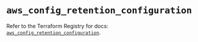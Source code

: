 # `aws_config_retention_configuration`

Refer to the Terraform Registry for docs: [`aws_config_retention_configuration`](https://registry.terraform.io/providers/hashicorp/aws/5.79.0/docs/resources/config_retention_configuration).
